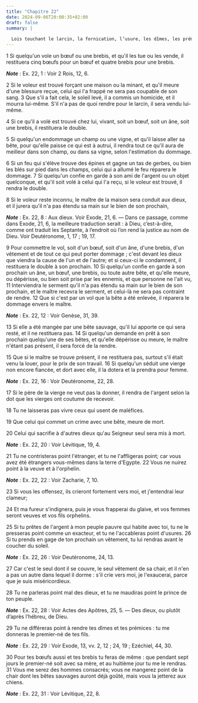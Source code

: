 ```yaml
---
title: "Chapitre 22"
date: 2024-09-06T20:00:35+02:00
draft: false
summary: |
  
  Lois touchant le larcin, la fornication, l’usure, les dîmes, les prémices, etc.
---
```



1 Si quelqu'un vole un bœuf ou une brebis, et qu'il les tue ou les vende, il restituera cinq bœufs pour un bœuf et quatre brebis pour une brebis.

***Note*** :  Ex. 22, 1 : Voir 2 Rois, 12, 6.

2 Si le voleur est trouvé forçant une maison ou la minant, et qu'il meure d'une blessure reçue, celui qui l'a frappé ne sera pas coupable de son sang. 3 Que s'il a fait cela, le soleil levé, il a commis un homicide, et il mourra lui-même. S'il n'a pas de quoi rendre pour le larcin, il sera vendu lui-même.


4 Si ce qu'il a volé est trouvé chez lui, vivant, soit un bœuf, soit un âne, soit une brebis, il restituera le double.


5 Si quelqu'un endommage un champ ou une vigne, et qu'il laisse aller sa bête, pour qu'elle paisse ce qui est à autrui, il rendra tout ce qu'il aura de meilleur dans son champ, ou dans sa vigne, selon l'estimation du dommage.


6 Si un feu qui s'élève trouve des épines et gagne un tas de gerbes, ou bien les blés sur pied dans les champs, celui qui a allumé le feu réparera le dommage. 7 Si quelqu'un confie en garde à son ami de l'argent ou un objet quelconque, et qu'il soit volé à celui qui l'a reçu, si le voleur est trouvé, il rendra le double.


8 Si le voleur reste inconnu, le maître de la maison sera conduit aux dieux, et il jurera qu'il n'a pas étendu sa main sur le bien de son prochain,

***Note*** :  Ex. 22, 8 : Aux dieux. Voir Exode, 21, 6. ― Dans ce passage, comme dans Exode, 21, 6, la meilleure traduction serait : à Dieu, c’est-à-dire, comme ont traduit les Septante, à l’endroit où l’on rend la justice au nom de Dieu. Voir Deutéronome, 1, 17 ; 19, 17.


9 Pour commettre le vol, soit d'un bœuf, soit d'un âne, d'une brebis, d'un vêtement et de tout ce qui peut porter dommage ; c'est devant les dieux que viendra la cause de l'un et de l'autre; et si ceux-ci le condamnent, il restituera le double à son prochain. 10 Si quelqu'un confie en garde à son prochain un âne, un bœuf, une brebis, ou toute autre bête, et qu'elle meure, ou dépérisse, ou bien soit prise par les ennemis, et que personne ne l'ait vu, 11 Interviendra le serment qu'il n'a pas étendu sa main sur le bien de son prochain, et le maître recevra le serment, et celui-là ne sera pas contraint de rendre. 12 Que si c'est par un vol que la bête a été enlevée, il réparera le dommage envers le maître.

***Note*** :  Ex. 22, 12 : Voir Genèse, 31, 39.


13 Si elle a été mangée par une bête sauvage, qu'il lui apporte ce qui sera resté, et il ne restituera pas. 14 Si quelqu'un demande en prêt à son prochain quelqu'une de ses bêtes, et qu'elle dépérisse ou meure, le maître n'étant pas présent, il sera forcé de la rendre.


15 Que si le maître se trouve présent, il ne restituera pas, surtout s'il était venu la louer, pour le prix de son travail. 16 Si quelqu'un séduit une vierge non encore fiancée, et dort avec elle, il la dotera et la prendra pour femme.

***Note*** :  Ex. 22, 16 : Voir Deutéronome, 22, 28.


17 Si le père de la vierge ne veut pas la donner, il rendra de l'argent selon la dot que les vierges ont coutume de recevoir.


18 Tu ne laisseras pas vivre ceux qui usent de maléfices.


19 Que celui qui commet un crime avec une bête, meure de mort.


20 Celui qui sacrifie à d'autres dieux qu'au Seigneur seul sera mis à mort.

***Note*** :  Ex. 22, 20 : Voir Lévitique, 19, 4.


21 Tu ne contristeras point l'étranger, et tu ne l'affligeras point; car vous avez été étrangers vous-mêmes dans la terre d'Egypte. 22 Vous ne nuirez point à la veuve et à l'orphelin.

***Note*** :  Ex. 22, 22 : Voir Zacharie, 7, 10.

23 Si vous les offensez, ils crieront fortement vers moi, et j'entendrai leur clameur;


24 Et ma fureur s'indignera, puis je vous frapperai du glaive, et vos femmes seront veuves et vos fils orphelins.


25 Si tu prêtes de l'argent à mon peuple pauvre qui habite avec toi, tu ne le presseras point comme un exacteur, et tu ne l'accableras point d'usures. 26 Si tu prends en gage de ton prochain un vêtement, tu lui rendras avant le coucher du soleil.

***Note*** :  Ex. 22, 26 : Voir Deutéronome, 24, 13.


27 Car c'est le seul dont il se couvre, le seul vêtement de sa chair, et il n'en a pas un autre dans lequel il dorme : s'il crie vers moi, je l'exaucerai, parce que je suis miséricordieux.


28 Tu ne parleras point mal des dieux, et tu ne maudiras point le prince de ton peuple.

***Note*** :  Ex. 22, 28 : Voir Actes des Apôtres, 25, 5. ― Des dieux, ou plutôt d’après l’hébreu, de Dieu.

29 Tu ne différeras point à rendre tes dîmes et tes prémices : tu me donneras le premier-né de tes fils.

***Note*** :  Ex. 22, 29 : Voir Exode, 13, vv. 2, 12 ; 24, 19 ; Ezéchiel, 44, 30.


30 Pour tes bœufs aussi et tes brebis tu feras de même : que pendant sept jours le premier-né soit avec sa mère, et au huitième jour tu me le rendras. 31 Vous me serez des hommes consacrés; vous ne mangerez point de la chair dont les bêtes sauvages auront déjà goûté, mais vous la jetterez aux chiens.

***Note*** :  Ex. 22, 31 : Voir Lévitique, 22, 8.


